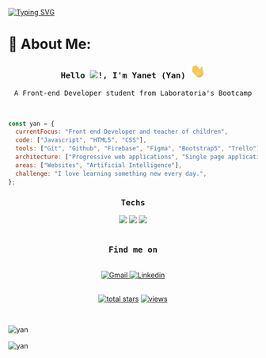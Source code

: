 [![Typing SVG](https://readme-typing-svg.herokuapp.com?color=392E01&size=26&lines=%C2%A1Hola!+coders...+Soy+Yanet+✨+✨)](https://git.io/typing-svg)
<br />
# 💫 About Me:

<h3 align="center"><samp> Hello <img src="https://github.com/TheDudeThatCode/TheDudeThatCode/blob/master/Assets/Earth.gif" width="24"/>!, I'm Yanet (Yan) <img src="https://raw.githubusercontent.com/ABSphreak/ABSphreak/master/gifs/Hi.gif" width="30">  </samp></h3>

<p align="center"> <samp> A Front-end Developer student from Laboratoria's Bootcamp </samp></p>

<br />

```javascript
const yan = {
  currentFocus: "Front end Developer and teacher of children",
  code: ["Javascript", "HTML5", "CSS"],
  tools: ["Git", "Github", "Firebase", "Figma", "Bootstrap5", "Trello"],
  architecture: ["Progressive web applications", "Single page applications"],
  areas: ["Websites", "Artificial Intelligence"],
  challenge: "I love learning something new every day.",
};

```

<h3 align="center"><samp>  Techs </samp></h3>
<div align='center'>
  <img src="https://cdn.jsdelivr.net/gh/devicons/devicon/icons/css3/css3-plain-wordmark.svg" width='30' />
  <img src="https://cdn.jsdelivr.net/gh/devicons/devicon/icons/html5/html5-plain-wordmark.svg" width='30' />
  <img src="https://cdn.jsdelivr.net/gh/devicons/devicon/icons/javascript/javascript-original.svg" width='30' />
<br />
</div>

<br />

<h3 align="center"><samp>  Find me on </samp></h3>
<br />
<div align="center">
  <!-- Gmail -->
  <a href="mailto:yanettr2023@gmail.com" target="_blank">
    <img alt="Gmail"
          src="https://img.shields.io/badge/-Gmail-EA4335?style=flat-square&logo=Gmail&logoColor=white">
  </a>
  <!-- Linkedin -->
  <a href="https://www.linkedin.com/in/yanet-toribio/" target="_blank">
    <img alt="Linkedin"
          src="https://img.shields.io/badge/-Linkedin-0A66C2?style=flat-square&logo=Linkedin&logoColor=white">
  </a>	  	  
</div>
<br />

<p align="center">
 
  <a href="https://github.com/Yanettr">
    <img alt="total stars" title="Total stars on GitHub" src="https://custom-icon-badges.demolab.com/github/stars/Yanettr?color=55960c&style=for-the-badge&labelColor=488207&logo=star"/></a>
   <a href="https://github.com/Yanettr/Simple-View-Counter">
    <img alt="views" title="GitHub profile views" src="https://komarev.com/ghpvc/?username=Yanettr&style=for-the-badge&color=DFD947&labelColor=EEE517&logo=star/custom-icon-badges.demolab.com/github"/></a>
</p>  
 

<br />
<p><img align="left" src="https://github-readme-stats-sigma-five.vercel.app/api/top-langs?username=yanettr&show_icons=true&locale=en&layout=compact" alt="yan" /></p>
<br />
<p><img align="center" src="https://github-readme-streak-stats.herokuapp.com/?user=yanettr&" alt="yan" /></p>


